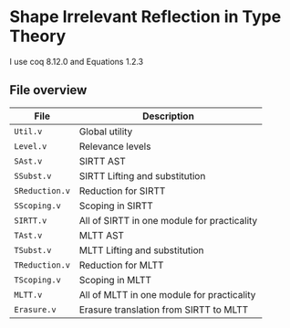 # Shape Irrelevant Reflection in Type Theory

I use coq 8.12.0 and Equations 1.2.3

## File overview

| File | Description |
|------|-------------|
| `Util.v` | Global utility |
| `Level.v` | Relevance levels |
| `SAst.v` | SIRTT AST |
| `SSubst.v` | SIRTT Lifting and substitution |
| `SReduction.v`| Reduction for SIRTT |
| `SScoping.v`| Scoping in SIRTT |
| `SIRTT.v` | All of SIRTT in one module for practicality |
| `TAst.v` | MLTT AST |
| `TSubst.v` | MLTT Lifting and substitution |
| `TReduction.v`| Reduction for MLTT |
| `TScoping.v`| Scoping in MLTT |
| `MLTT.v` | All of MLTT in one module for practicality |
| `Erasure.v` | Erasure translation from SIRTT to MLTT |